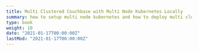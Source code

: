 ```yaml
---
title: Multi Clustered Couchbase with Multi Node Kubernetes Locally
summary: how to setup multi node kubernetes and how to deploy multi clustered couchbase within it locally
type: book
weight: 10
date: "2021-01-17T00:00:00Z"
lastMod: "2021-01-17T00:00:00Z"
---
```

